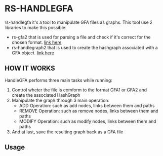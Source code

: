 # RS-HANDLEGFA
rs-handlegfa it's a tool to manipulate GFA files as graphs.
This tool use 2 libraries to make this possible:
- rs-gfa2 that is used for parsing a file and check if it's correct for the chosen format. [link here](https://github.com/DrStiev/rs-gfa2)
- rs-handlegraph2 that is used to create the hashgraph associated with a GFA object. [link here](https://github.com/DrStiev/rs-handlegraph2)

## HOW IT WORKS
HandleGFA performs three main tasks while running: 
1. Control wheter the file is comform to the format GFA1 or GFA2 and create the associated HashGraph
2. Manipulate the graph through 3 main operation:
   - ADD Operation: such as add nodes, links between them and paths
   - REMOVE Operation: such as remove nodes, links between them and paths
   - MODIFY Operation: such as modify nodes, links between them and paths
3. And at last, save the resulting graph back as a GFA file

## Usage